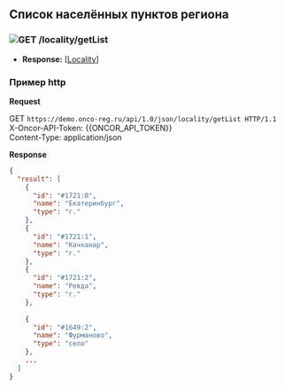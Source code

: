 ## Список населённых пунктов региона

### ![GET](../../../../img/get.png) /locality/getList
* **Response:** [[Locality](../../../../types/types.md#com.siams.med.api.Locality)]



### Пример http

**Request**

GET `https://demo.onco-reg.ru/api/1.0/json/locality/getList HTTP/1.1`  
X-Oncor-API-Token: {{ONCOR_API_TOKEN}}  
Content-Type: application/json

**Response**
```json
{
  "result": [
    {
      "id": "#1721:0",
      "name": "Екатеринбург",
      "type": "г."
    },
    {
      "id": "#1721:1",
      "name": "Качканар",
      "type": "г."
    },
    {
      "id": "#1721:2",
      "name": "Ревда",
      "type": "г."
    },
    
    {
      "id": "#1649:2",
      "name": "Фурманово",
      "type": "село"
    },
    ...
  ]
}
```
